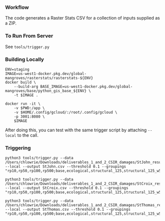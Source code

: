 ### Workflow
The code generates a Raster Stats CSV for a collection of inputs supplied as a ZIP.

### To Run From Server
See `tools/trigger.py`

### Building Locally
```
ENV=staging
IMAGE=us-west1-docker.pkg.dev/global-mangroves/rasterstats/rasterstats-${ENV}
docker build \
    --build-arg BASE_IMAGE=us-west1-docker.pkg.dev/global-mangroves/base/python_gis_base_${ENV} \
    -t $IMAGE .

docker run -it \
    -v $PWD:/app \
    -v $HOME/.config/gcloud/:/root/.config/gcloud \
    -p 3001:8080 \
    $IMAGE
```

After doing this, you can test with the same trigger script by attaching `--local` to the call.

### Triggering
```
python3 tools/trigger.py --data /Users/chlowrie/Downloads/deliverables_1_and_2_CSIR_damages/StJohn_results_corrected.zip --local --output StJohn.csv --threshold 0.1 --groupings "rp10,rp50,rp100,rp500;base,ecological,structural_125,structural_125_w5,NoReef,PostStorm"

python3 tools/trigger.py --data /Users/chlowrie/Downloads/deliverables_1_and_2_CSIR_damages/StCroix_results_corrected.zip --local --output StCroix.csv --threshold 0.1 --groupings "rp10,rp50,rp100,rp500;base,ecological,structural_125,structural_125_w5,NoReef,PostStorm"

python3 tools/trigger.py --data /Users/chlowrie/Downloads/deliverables_1_and_2_CSIR_damages/StThomas_results_corrected.zip --local --output StThomas.csv --threshold 0.1 --groupings "rp10,rp50,rp100,rp500;base,ecological,structural_125,structural_125_w5,NoReef,PostStorm"
```